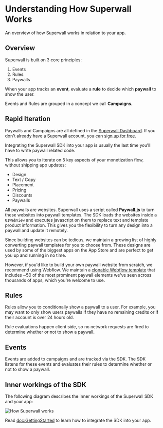 # Understanding How Superwall Works

An overview of how Superwall works in relation to your app.

## Overview

Superwall is built on 3 core principles:

1. Events
2. Rules
3. Paywalls

When your app tracks an **event**, evaluate a **rule** to decide which **paywall** to show the user.

Events and Rules are grouped in a concept we call **Campaigns**.

## Rapid Iteration

Paywalls and Campaigns are all defined in the [Superwall Dashboard](https://superwall.com/dashboard). If you don't already have a Superwall account, you can [sign up for free](https://superwall.com/sign-up).

Integrating the Superwall SDK into your app is usually the last time you'll have to write paywall related code.

This allows you to iterate on 5 key aspects of your monetization flow, without shipping app updates:

- Design
- Text / Copy
- Placement
- Pricing
- Discounts
- Paywalls

All paywalls are websites. Superwall uses a script called **Paywall.js** to turn these websites into paywall templates. The SDK loads the websites inside a `UIWebView` and executes javascript on them to replace text and template product information. This gives you the flexibility to turn any design into a paywall and update it remotely.

Since building websites can be tedious, we maintain a growing list of highly converting paywall templates for you to choose from. These designs are used by some of the biggest apps on the App Store and are perfect to get you up and running in no time.

However, if you'd like to build your own paywall website from scratch, we recommend using Webflow. We maintain a [clonable Webflow template](https://webflow.com/website/45-Paywall-Elements?ref=showcase-search&searchValue=superwall) that includes ~50 of the most prominent paywall elements we've seen across thousands of apps, which you're welcome to use.

## Rules

Rules allow you to conditionally show a paywall to a user. For example, you may want to only show users paywalls if they have no remaining credits or if their account is over 24 hours old.

Rule evaluations happen client side, so no network requests are fired to determine whether or not to show a paywall.

## Events

Events are added to campaigns and are tracked via the SDK. The SDK listens for these events and evaluates their rules to determine whether or not to show a paywall.

## Inner workings of the SDK

The following diagram describes the inner workings of the Superwall SDK and your app:

![How Superwall works](apiDiagram.png)


Read <doc:GettingStarted> to learn how to integrate the SDK into your app.
